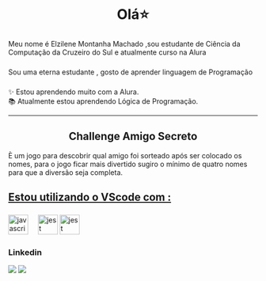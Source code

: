 <h1 align="center">Olá⭐</h1>

###

<p align="left">Meu nome é Elzilene Montanha Machado ,sou estudante de Ciência da Computação da Cruzeiro do Sul e atualmente curso na Alura </p>

###

<p align="left">Sou uma eterna estudante , gosto de aprender linguagem de Programação</p>

###

<p align="left">✨ Estou aprendendo muito com a Alura.<br>📚 Atualmente estou aprendendo Lógica de Programação.<br></p>

<hr>


###
<h2 align= "center"> Challenge Amigo Secreto </h2>
<p> È um jogo para descobrir qual amigo foi sorteado após ser colocado os nomes, para o jogo ficar mais divertido sugiro o mínimo de quatro nomes para que a diversão seja completa.</p>

<h2 align="left"><u>Estou utilizando o VScode com :</u></h2>

###

<div align="left">
  <img src="https://cdn.jsdelivr.net/gh/devicons/devicon/icons/javascript/javascript-original.svg" height="40" alt="javascript logo"  />
  <img width="12" />
  <img src="https://cdn.jsdelivr.net/gh/devicons/devicon@latest/icons/css3/css3-original.svg" height="40" alt="jest logo" />
  <img src="https://cdn.jsdelivr.net/gh/devicons/devicon@latest/icons/html5/html5-original-wordmark.svg" height="40" alt="jest logo" />
          
          
</div>
<h3 align="left">Linkedin</h3>

<div align="left">
<a href="https://www.linkedin.com/in/elzilene-machado -266953311" target="_blank"><img src="https://img.shields.io/badge/-LinkedIn-%230077B5?style=for-the-badge&logo=linkedin&logoColor=white" target="_blank"></a> 
 <a href="https://discord.gg/RZbHyqfp" target="_blank"><img src="https://img.shields.io/badge/Discord-7289DA?style=for-the-badge&logo=discord&logoColor=white" target="_blank"></a>
 
</div>

        

###
